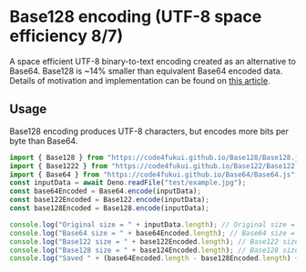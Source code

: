 # Base128 encoding (UTF-8 space efficiency 8/7)

A space efficient UTF-8 binary-to-text encoding created as an alternative to Base64. Base128 is ~14% smaller than equivalent Base64 encoded data. Details of motivation and implementation can be found on [this article](https://fukuno.jig.jp/).

## Usage

Base128 encoding produces UTF-8 characters, but encodes more bits per byte than Base64.
```javascript
import { Base128 } from "https://code4fukui.github.io/Base128/Base128.js";
import { Base1222 } from "https://code4fukui.github.io/Base122/Base122.js";
import { Base64 } from "https://code4fukui.github.io/Base64/Base64.js";
const inputData = await Deno.readFile("test/example.jpg");
const base64Encoded = Base64.encode(inputData);
const base122Encoded = Base122.encode(inputData);
const base128Encoded = Base128.encode(inputData);

console.log("Original size = " + inputData.length); // Original size = 1429
console.log("Base64 size = " + base64Encoded.length); // Base64 size = 1908
console.log("Base122 size = " + base122Encoded.length); // Base122 size = 1427
console.log("Base128 size = " + base124Encoded.length); // Base128 size = ?
console.log("Saved " + (base64Encoded.length - base128Encoded.length) + " bytes") // Saved ? bytes
```
